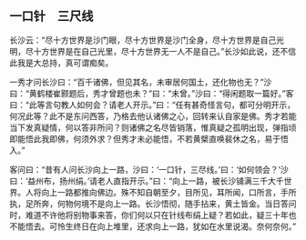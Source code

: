 ##  一口针　三尺线

长沙云：“尽十方世界是沙门眼，尽十方世界是沙门全身，尽十方世界是自己光明，尽十方世界是在自己光里，尽十方世界无一人不是自己。”长沙如此说，还不信此我是大总持，真可谓痴矣。

一秀才问长沙曰：“百千诸佛，但见其名，未审居何国土，还化物也无？”沙曰：“黄鹤楼崔颢题后，秀才曾题也未？”曰：“未曾。”沙曰：“得闲题取一篇好。”客曰：“此等言句教人如何会？请老人开示。”曰：“任有甚奇怪言句，都可分明开示，何况此等？此不是东问西答，乃格去他认诸佛之心，回转来认自家是佛。秀才若能当下发真疑情，何以答非所问？则诸佛之名尽皆销落，惟真疑之孤明出现，弹指顷即能悟此我即佛，何须外求？但秀才未必能悟，不若黄檗直唤裴休之名，易于悟入。”

客问曰：“昔有人问长沙向上一路，沙曰：‘一口针，三尽线。’曰：‘如何领会？’沙曰：‘益州布，扬州绢。’请老人直指开示。”曰：“向上一路，被长沙铺满三千大千世界。人将向上一路都推向佛边。殊不知自朝至夕，目所见，耳所闻，口所言，手所执，足所奔，何物何境不是向上一路。长沙悟彻，随手拈来，黄土皆金。当日答问时，难道不许他将别物事来答，你们何以只在针线布绢上疑？若如此，疑三十年也不能悟去。可怜生终日在向上堆里，还求向上一路，犹如在水里说渴。奈何奈何。”
